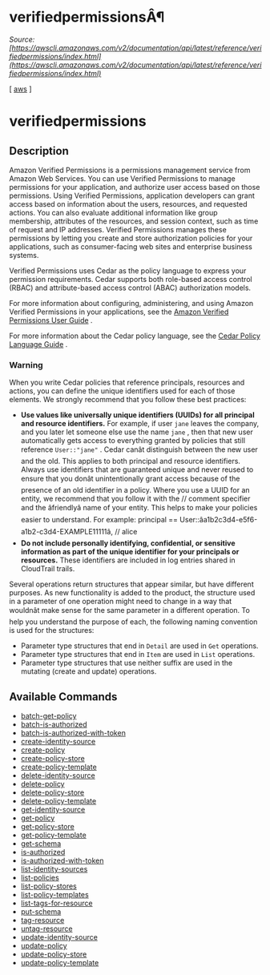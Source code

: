 # verifiedpermissionsÂ¶

*Source: [https://awscli.amazonaws.com/v2/documentation/api/latest/reference/verifiedpermissions/index.html](https://awscli.amazonaws.com/v2/documentation/api/latest/reference/verifiedpermissions/index.html)*

[ [aws](https://awscli.amazonaws.com/v2/documentation/api/latest/reference/index.html#cli-aws) ]

# verifiedpermissions

## Description

Amazon Verified Permissions is a permissions management service from Amazon Web Services. You can use Verified Permissions to manage permissions for your application, and authorize user access based on those permissions. Using Verified Permissions, application developers can grant access based on information about the users, resources, and requested actions. You can also evaluate additional information like group membership, attributes of the resources, and session context, such as time of request and IP addresses. Verified Permissions manages these permissions by letting you create and store authorization policies for your applications, such as consumer-facing web sites and enterprise business systems.

Verified Permissions uses Cedar as the policy language to express your permission requirements. Cedar supports both role-based access control (RBAC) and attribute-based access control (ABAC) authorization models.

For more information about configuring, administering, and using Amazon Verified Permissions in your applications, see the [Amazon Verified Permissions User Guide](https://docs.aws.amazon.com/verifiedpermissions/latest/userguide/) .

For more information about the Cedar policy language, see the [Cedar Policy Language Guide](https://docs.cedarpolicy.com/) .

### Warning

When you write Cedar policies that reference principals, resources and actions, you can define the unique identifiers used for each of those elements. We strongly recommend that you follow these best practices:

- **Use values like universally unique identifiers (UUIDs) for all principal and resource identifiers.**   For example, if user `jane` leaves the company, and you later let someone else use the name `jane` , then that new user automatically gets access to everything granted by policies that still reference `User::"jane"` . Cedar canât distinguish between the new user and the old. This applies to both principal and resource identifiers. Always use identifiers that are guaranteed unique and never reused to ensure that you donât unintentionally grant access because of the presence of an old identifier in a policy. Where you use a UUID for an entity, we recommend that you follow it with the // comment specifier and the âfriendlyâ name of your entity. This helps to make your policies easier to understand. For example: principal == User::âa1b2c3d4-e5f6-a1b2-c3d4-EXAMPLE11111â, // alice
- **Do not include personally identifying, confidential, or sensitive information as part of the unique identifier for your principals or resources.** These identifiers are included in log entries shared in CloudTrail trails.

Several operations return structures that appear similar, but have different purposes. As new functionality is added to the product, the structure used in a parameter of one operation might need to change in a way that wouldnât make sense for the same parameter in a different operation. To help you understand the purpose of each, the following naming convention is used for the structures:

- Parameter type structures that end in `Detail` are used in `Get` operations.
- Parameter type structures that end in `Item` are used in `List` operations.
- Parameter type structures that use neither suffix are used in the mutating (create and update) operations.

## Available Commands

- [batch-get-policy](https://awscli.amazonaws.com/v2/documentation/api/latest/reference/verifiedpermissions/batch-get-policy.html)
- [batch-is-authorized](https://awscli.amazonaws.com/v2/documentation/api/latest/reference/verifiedpermissions/batch-is-authorized.html)
- [batch-is-authorized-with-token](https://awscli.amazonaws.com/v2/documentation/api/latest/reference/verifiedpermissions/batch-is-authorized-with-token.html)
- [create-identity-source](https://awscli.amazonaws.com/v2/documentation/api/latest/reference/verifiedpermissions/create-identity-source.html)
- [create-policy](https://awscli.amazonaws.com/v2/documentation/api/latest/reference/verifiedpermissions/create-policy.html)
- [create-policy-store](https://awscli.amazonaws.com/v2/documentation/api/latest/reference/verifiedpermissions/create-policy-store.html)
- [create-policy-template](https://awscli.amazonaws.com/v2/documentation/api/latest/reference/verifiedpermissions/create-policy-template.html)
- [delete-identity-source](https://awscli.amazonaws.com/v2/documentation/api/latest/reference/verifiedpermissions/delete-identity-source.html)
- [delete-policy](https://awscli.amazonaws.com/v2/documentation/api/latest/reference/verifiedpermissions/delete-policy.html)
- [delete-policy-store](https://awscli.amazonaws.com/v2/documentation/api/latest/reference/verifiedpermissions/delete-policy-store.html)
- [delete-policy-template](https://awscli.amazonaws.com/v2/documentation/api/latest/reference/verifiedpermissions/delete-policy-template.html)
- [get-identity-source](https://awscli.amazonaws.com/v2/documentation/api/latest/reference/verifiedpermissions/get-identity-source.html)
- [get-policy](https://awscli.amazonaws.com/v2/documentation/api/latest/reference/verifiedpermissions/get-policy.html)
- [get-policy-store](https://awscli.amazonaws.com/v2/documentation/api/latest/reference/verifiedpermissions/get-policy-store.html)
- [get-policy-template](https://awscli.amazonaws.com/v2/documentation/api/latest/reference/verifiedpermissions/get-policy-template.html)
- [get-schema](https://awscli.amazonaws.com/v2/documentation/api/latest/reference/verifiedpermissions/get-schema.html)
- [is-authorized](https://awscli.amazonaws.com/v2/documentation/api/latest/reference/verifiedpermissions/is-authorized.html)
- [is-authorized-with-token](https://awscli.amazonaws.com/v2/documentation/api/latest/reference/verifiedpermissions/is-authorized-with-token.html)
- [list-identity-sources](https://awscli.amazonaws.com/v2/documentation/api/latest/reference/verifiedpermissions/list-identity-sources.html)
- [list-policies](https://awscli.amazonaws.com/v2/documentation/api/latest/reference/verifiedpermissions/list-policies.html)
- [list-policy-stores](https://awscli.amazonaws.com/v2/documentation/api/latest/reference/verifiedpermissions/list-policy-stores.html)
- [list-policy-templates](https://awscli.amazonaws.com/v2/documentation/api/latest/reference/verifiedpermissions/list-policy-templates.html)
- [list-tags-for-resource](https://awscli.amazonaws.com/v2/documentation/api/latest/reference/verifiedpermissions/list-tags-for-resource.html)
- [put-schema](https://awscli.amazonaws.com/v2/documentation/api/latest/reference/verifiedpermissions/put-schema.html)
- [tag-resource](https://awscli.amazonaws.com/v2/documentation/api/latest/reference/verifiedpermissions/tag-resource.html)
- [untag-resource](https://awscli.amazonaws.com/v2/documentation/api/latest/reference/verifiedpermissions/untag-resource.html)
- [update-identity-source](https://awscli.amazonaws.com/v2/documentation/api/latest/reference/verifiedpermissions/update-identity-source.html)
- [update-policy](https://awscli.amazonaws.com/v2/documentation/api/latest/reference/verifiedpermissions/update-policy.html)
- [update-policy-store](https://awscli.amazonaws.com/v2/documentation/api/latest/reference/verifiedpermissions/update-policy-store.html)
- [update-policy-template](https://awscli.amazonaws.com/v2/documentation/api/latest/reference/verifiedpermissions/update-policy-template.html)
